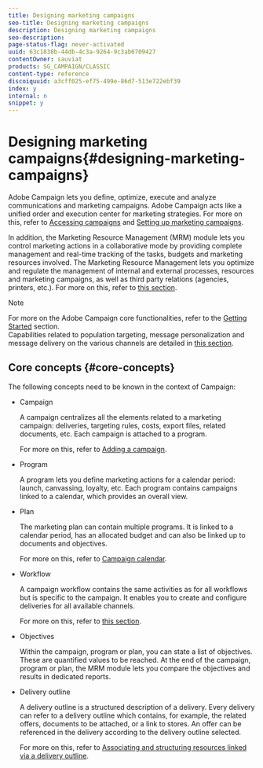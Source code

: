 ```yaml
---
title: Designing marketing campaigns
seo-title: Designing marketing campaigns
description: Designing marketing campaigns
seo-description: 
page-status-flag: never-activated
uuid: 63c1838b-44db-4c3a-9264-9c3ab6709427
contentOwner: sauviat
products: SG_CAMPAIGN/CLASSIC
content-type: reference
discoiquuid: a3cff025-ef75-499e-86d7-513e722ebf39
index: y
internal: n
snippet: y
---
```


# Designing marketing campaigns{#designing-marketing-campaigns}

Adobe Campaign lets you define, optimize, execute and analyze communications and marketing campaigns. Adobe Campaign acts like a unified order and execution center for marketing strategies. For more on this, refer to [Accessing campaigns](../../campaign/using/accessing-campaigns.md) and [Setting up marketing campaigns](../../campaign/using/setting-up-marketing-campaigns.md).

In addition, the Marketing Resource Management (MRM) module lets you control marketing actions in a collaborative mode by providing complete management and real-time tracking of the tasks, budgets and marketing resources involved. The Marketing Resource Management lets you optimize and regulate the management of internal and external processes, resources and marketing campaigns, as well as third party relations (agencies, printers, etc.). For more on this, refer to [this section](../../campaign/using/about-marketing-resource-management.md).

>[!NOTE]
>
>For more on the Adobe Campaign core functionalities, refer to the [Getting Started](/platform/using/about-adobe-campaign-classic.md) section.  
>Capabilities related to population targeting, message personalization and message delivery on the various channels are detailed in [this section](../../delivery/using/communication-channels.md).

## Core concepts {#core-concepts}

The following concepts need to be known in the context of Campaign:

* Campaign

  A campaign centralizes all the elements related to a marketing campaign: deliveries, targeting rules, costs, export files, related documents, etc. Each campaign is attached to a program.

  For more on this, refer to [Adding a campaign](../../campaign/using/designing-marketing-campaigns.md#adding-a-campaign).

* Program

  A program lets you define marketing actions for a calendar period: launch, canvassing, loyalty, etc. Each program contains campaigns linked to a calendar, which provides an overall view. 

* Plan

  The marketing plan can contain multiple programs. It is linked to a calendar period, has an allocated budget and can also be linked up to documents and objectives.

  For more on this, refer to [Campaign calendar](../../campaign/using/designing-marketing-campaigns.md#campaign-calendar).

* Workflow

  A campaign workflow contains the same activities as for all workflows but is specific to the campaign. It enables you to create and configure deliveries for all available channels.

  For more on this, refer to [this section](../../campaign/using/setting-up-marketing-campaigns.md#building-the-main-target-in-a-workflow).

* Objectives

  Within the campaign, program or plan, you can state a list of objectives. These are quantified values to be reached. At the end of the campaign, program or plan, the MRM module lets you compare the objectives and results in dedicated reports.

* Delivery outline

  A delivery outline is a structured description of a delivery. Every delivery can refer to a delivery outline which contains, for example, the related offers, documents to be attached, or a link to stores. An offer can be referenced in the delivery according to the delivery outline selected.

  For more on this, refer to [Associating and structuring resources linked via a delivery outline](../../campaign/using/designing-marketing-campaigns.md#associating-and-structuring-resources-linked-via-a-delivery-outline).


